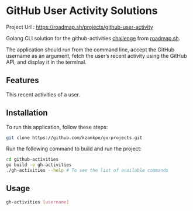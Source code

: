 # GitHub User Activity Solutions

Project Url : https://roadmap.sh/projects/github-user-activity

Golang CLI solution for the github-activities [challenge](https://roadmap.sh/projects/github-user-activity) from [roadmap.sh](https://roadmap.sh/).

The application should run from the command line, accept the GitHub username as an argument, fetch the user’s recent activity using the GitHub API, and display it in the terminal.

## Features

This recent activities of a user.

## Installation

To run this application, follow these steps:

```bash
git clone https://github.com/kzankpe/go-projects.git
```
Run the following command to build and run the project:

```bash
cd github-activities
go build -o gh-activities
./gh-activities --help # To see the list of available commands
```

## Usage

```bash
gh-activities [username]
```
